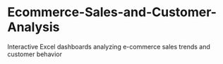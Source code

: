 # Ecommerce-Sales-and-Customer-Analysis
Interactive Excel dashboards analyzing e-commerce sales trends and customer behavior
